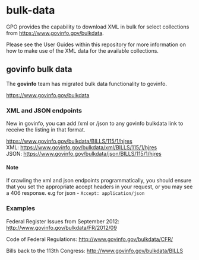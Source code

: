 # bulk-data

GPO provides the capability to download XML in bulk for select collections from https://www.govinfo.gov/bulkdata. 

Please see the User Guides within this repository for more information on how to make use of the XML data for the available collections.
 
## govinfo bulk data
The **govinfo** team has migrated bulk data functionality to govinfo. 

https://www.govinfo.gov/bulkdata

### XML and JSON endpoints
New in govinfo, you can add /xml or /json to any govinfo bulkdata link to receive the listing in that format.

https://www.govinfo.gov/bulkdata/BILLS/115/1/hjres<br/>
XML: https://www.govinfo.gov/bulkdata/xml/BILLS/115/1/hjres<br/>
JSON: https://www.govinfo.gov/bulkdata/json/BILLS/115/1/hjres

#### Note
If crawling the xml and json endpoints programmatically, you should ensure that you set the appropriate accept headers in your request, or you may see a 406 response.
e.g for json - `Accept: application/json`



### Examples 

Federal Register Issues from September 2012: http://www.govinfo.gov/bulkdata/FR/2012/09

Code of Federal Regulations: http://www.govinfo.gov/bulkdata/CFR/

Bills back to the 113th Congress: http://www.govinfo.gov/bulkdata/BILLS




